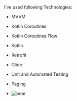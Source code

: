 
I've used following Technologies:

- MVVM
- Kotlin Coroutines
- Kotlin Coroutines Flow  
- Kotlin
- Retrofit
- Glide
- Unit and Automated Testing
- Paging

- ![bear](https://user-images.githubusercontent.com/10762650/232104924-e1501abd-16bb-4c7e-a142-34f6013590f9.jpg)

